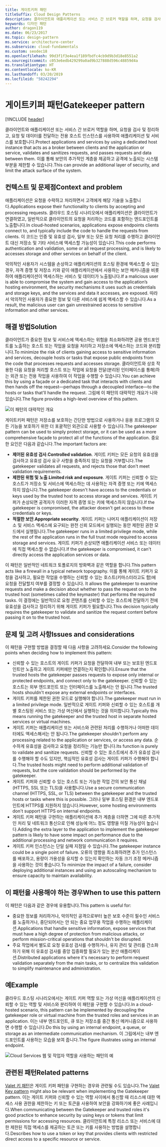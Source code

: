 ```yaml
---
title: 게이트키퍼 패턴
titleSuffix: Cloud Design Patterns
description: 클라이언트와 애플리케이션 또는 서비스 간 브로커 역할을 하며, 요청을 검사 및 정리하고, 요청 및 데이터를 전달하는 전용 호스트 인스턴스를 사용하여 애플리케이션 및 서비스를 보호합니다.
keywords: 디자인 패턴
author: dragon119
ms.date: 06/23/2017
ms.topic: design-pattern
ms.service: architecture-center
ms.subservice: cloud-fundamentals
ms.custom: seodec18
ms.openlocfilehash: 99d3f1f3e4ea1f189fbdfc4cb9d9b3d18e8551a2
ms.sourcegitcommit: c053e6edb429299a0ad9b327888d596c48859d4a
ms.translationtype: HT
ms.contentlocale: ko-KR
ms.lasthandoff: 03/20/2019
ms.locfileid: "58242294"
---
```

# <a name="gatekeeper-pattern"></a><span data-ttu-id="f0874-104">게이트키퍼 패턴</span><span class="sxs-lookup"><span data-stu-id="f0874-104">Gatekeeper pattern</span></span>

[!INCLUDE [header](../_includes/header.md)]

<span data-ttu-id="f0874-105">클라이언트와 애플리케이션 또는 서비스 간 브로커 역할을 하며, 요청을 검사 및 정리하고, 요청 및 데이터를 전달하는 전용 호스트 인스턴스를 사용하여 애플리케이션 및 서비스를 보호합니다.</span><span class="sxs-lookup"><span data-stu-id="f0874-105">Protect applications and services by using a dedicated host instance that acts as a broker between clients and the application or service, validates and sanitizes requests, and passes requests and data between them.</span></span> <span data-ttu-id="f0874-106">이를 통해 보안의 추가적인 계층을 제공하고 공격에 노출되는 시스템 부분을 제한할 수 있습니다.</span><span class="sxs-lookup"><span data-stu-id="f0874-106">This can provide an additional layer of security, and limit the attack surface of the system.</span></span>

## <a name="context-and-problem"></a><span data-ttu-id="f0874-107">컨텍스트 및 문제점</span><span class="sxs-lookup"><span data-stu-id="f0874-107">Context and problem</span></span>

<span data-ttu-id="f0874-108">애플리케이션은 요청을 수락하고 처리하면서 고객에게 해당 기술을 노출합니다.</span><span class="sxs-lookup"><span data-stu-id="f0874-108">Applications expose their functionality to clients by accepting and processing requests.</span></span> <span data-ttu-id="f0874-109">클라우드 호스팅 시나리오에서 애플리케이션은 클라이언트가 연결하였고, 일반적으로 클라이언트의 요청을 처리하는 코드를 포함하는 엔드포인트를 노출합니다.</span><span class="sxs-lookup"><span data-stu-id="f0874-109">In cloud-hosted scenarios, applications expose endpoints clients connect to, and typically include the code to handle the requests from clients.</span></span> <span data-ttu-id="f0874-110">이 코드는 인증 및 유효성 검사, 일부 또는 모든 요청 처리를 수행하고 클라이언트 대신 저장소 및 기타 서비스에 액세스할 가능성이 있습니다.</span><span class="sxs-lookup"><span data-stu-id="f0874-110">This code performs authentication and validation, some or all request processing, and is likely to accesses storage and other services on behalf of the client.</span></span>

<span data-ttu-id="f0874-111">악의적인 사용자가 시스템을 손상하고 애플리케이션의 호스팅 환경에 액세스할 수 있는 경우, 자격 증명 및 저장소 키와 같이 애플리케이션에서 사용하는 보안 메커니즘을 비롯하여 애플리케이션이 액세스하는 서비스 및 데이터가 노출됩니다.</span><span class="sxs-lookup"><span data-stu-id="f0874-111">If a malicious user is able to compromise the system and gain access to the application’s hosting environment, the security mechanisms it uses such as credentials and storage keys, and the services and data it accesses, are exposed.</span></span> <span data-ttu-id="f0874-112">따라서 악의적인 사용자가 중요한 정보 및 다른 서비스에 쉽게 액세스할 수 있습니다.</span><span class="sxs-lookup"><span data-stu-id="f0874-112">As a result, the malicious user can gain unrestrained access to sensitive information and other services.</span></span>

## <a name="solution"></a><span data-ttu-id="f0874-113">해결 방법</span><span class="sxs-lookup"><span data-stu-id="f0874-113">Solution</span></span>

<span data-ttu-id="f0874-114">클라이언트가 중요한 정보 및 서비스에 액세스하는 위험을 최소화하려면 공용 엔드포인트를 노출하는 호스트 또는 작업을 요청을 처리하고 저장소에 액세스하는 코드와 분리합니다.</span><span class="sxs-lookup"><span data-stu-id="f0874-114">To minimize the risk of clients gaining access to sensitive information and services, decouple hosts or tasks that expose public endpoints from the code that processes requests and accesses storage.</span></span> <span data-ttu-id="f0874-115">클라이언트와 상호 작용한 다음 요청을 처리할 호스트 또는 작업에 요청을 전달(분리된 인터페이스를 통해)하는 외관 또는 전용 작업을 사용하여 이 작업을 수행할 수 있습니다.</span><span class="sxs-lookup"><span data-stu-id="f0874-115">You can achieve this by using a façade or a dedicated task that interacts with clients and then hands off the request&mdash;perhaps through a decoupled interface&mdash;to the hosts or tasks that'll handle the request.</span></span> <span data-ttu-id="f0874-116">그림에 이 패턴의 대략적인 개요가 나와 있습니다.</span><span class="sxs-lookup"><span data-stu-id="f0874-116">The figure provides a high-level overview of this pattern.</span></span>

![이 패턴의 대략적인 개요](./_images/gatekeeper-diagram.png)

<span data-ttu-id="f0874-118">게이트키퍼 패턴은 저장소를 보호하는 간단한 방법으로 사용하거나 응용 프로그램의 모든 기능을 보호하기 위한 더 포괄적인 외관으로 사용할 수 있습니다.</span><span class="sxs-lookup"><span data-stu-id="f0874-118">The gatekeeper pattern can be used to simply protect storage, or it can be used as a more comprehensive façade to protect all of the functions of the application.</span></span> <span data-ttu-id="f0874-119">중요한 요인은 다음과 같습니다.</span><span class="sxs-lookup"><span data-stu-id="f0874-119">The important factors are:</span></span>

- <span data-ttu-id="f0874-120">**제어된 유효성 검사**.</span><span class="sxs-lookup"><span data-stu-id="f0874-120">**Controlled validation**.</span></span> <span data-ttu-id="f0874-121">게이트 키퍼는 모든 요청의 유효성을 검사하고 유효성 검사 요구 사항을 충족하지 않는 요청을 거부합니다.</span><span class="sxs-lookup"><span data-stu-id="f0874-121">The gatekeeper validates all requests, and rejects those that don't meet validation requirements.</span></span>
- <span data-ttu-id="f0874-122">**제한된 위험 및 노출**.</span><span class="sxs-lookup"><span data-stu-id="f0874-122">**Limited risk and exposure**.</span></span> <span data-ttu-id="f0874-123">게이트 키퍼는 신뢰할 수 있는 호스트가 저장소 및 서비스에 액세스하는 데 사용하는 자격 증명 또는 키에 액세스하지 않습니다.</span><span class="sxs-lookup"><span data-stu-id="f0874-123">The gatekeeper doesn't have access to the credentials or keys used by the trusted host to access storage and services.</span></span> <span data-ttu-id="f0874-124">게이트 키퍼가 손상되면 공격자가 이러한 자격 증명 또는 키에 액세스하지 않습니다.</span><span class="sxs-lookup"><span data-stu-id="f0874-124">If the gatekeeper is compromised, the attacker doesn't get access to these credentials or keys.</span></span>
- <span data-ttu-id="f0874-125">**적절한 보안**.</span><span class="sxs-lookup"><span data-stu-id="f0874-125">**Appropriate security**.</span></span> <span data-ttu-id="f0874-126">게이트 키퍼는 나머지 애플리케이션이 저장소 및 서비스 액세스에 요구되는 완전 신뢰 모드에서 실행되는 동안 제한된 권한 모드에서 실행됩니다.</span><span class="sxs-lookup"><span data-stu-id="f0874-126">The gatekeeper runs in a limited privilege mode, while the rest of the application runs in the full trust mode required to access storage and services.</span></span> <span data-ttu-id="f0874-127">게이트 키퍼가 손상되면 애플리케이션 서비스 또는 데이터에 직접 액세스할 수 없습니다.</span><span class="sxs-lookup"><span data-stu-id="f0874-127">If the gatekeeper is compromised, it can't directly access the application services or data.</span></span>

<span data-ttu-id="f0874-128">이 패턴은 일반적인 네트워크 토폴로지의 방화벽과 같은 역할을 합니다.</span><span class="sxs-lookup"><span data-stu-id="f0874-128">This pattern acts like a firewall in a typical network topography.</span></span> <span data-ttu-id="f0874-129">이를 통해 게이트 키퍼가 요청을 검사하고, 필요한 작업을 수행하는 신뢰할 수 있는 호스트(키마스터라고도 함)에 요청을 전달할지 여부를 결정할 수 있습니다. </span><span class="sxs-lookup"><span data-stu-id="f0874-129">It allows the gatekeeper to examine requests and make a decision about whether to pass the request on to the trusted host (sometimes called the keymaster) that performs the required tasks.</span></span> <span data-ttu-id="f0874-130">이 결정에는 일반적으로 요청 콘텐츠를 신뢰할 수 있는 호스트에 전달하기 전에 유효성을 검사하고 정리하기 위해 게이트 키퍼가 필요합니다.</span><span class="sxs-lookup"><span data-stu-id="f0874-130">This decision typically requires the gatekeeper to validate and sanitize the request content before passing it on to the trusted host.</span></span>

## <a name="issues-and-considerations"></a><span data-ttu-id="f0874-131">문제 및 고려 사항</span><span class="sxs-lookup"><span data-stu-id="f0874-131">Issues and considerations</span></span>

<span data-ttu-id="f0874-132">이 패턴을 구현할 방법을 결정할 때 다음 사항을 고려하세요.</span><span class="sxs-lookup"><span data-stu-id="f0874-132">Consider the following points when deciding how to implement this pattern:</span></span>

- <span data-ttu-id="f0874-133">신뢰할 수 있는 호스트의 게이트 키퍼가 요청을 전달하여 내부 또는 보호된 엔드포인트만 노출하고 게이트 키퍼에만 연결하는지 확인합니다.</span><span class="sxs-lookup"><span data-stu-id="f0874-133">Ensure that the trusted hosts the gatekeeper passes requests to expose only internal or protected endpoints, and connect only to the gatekeeper.</span></span> <span data-ttu-id="f0874-134">신뢰할 수 있는 호스트는 외부 엔드포인트 또는 인터페이스를 노출해서는 안 됩니다.</span><span class="sxs-lookup"><span data-stu-id="f0874-134">The trusted hosts shouldn't expose any external endpoints or interfaces.</span></span>
- <span data-ttu-id="f0874-135">게이트 키퍼를 제한된 권한 모드로 실행해야 합니다.</span><span class="sxs-lookup"><span data-stu-id="f0874-135">The gatekeeper must run in a limited privilege mode.</span></span> <span data-ttu-id="f0874-136">일반적으로 게이트 키퍼와 신뢰할 수 있는 호스트를 개별 호스팅된 서비스 또는 가상 머신에서 실행하는 것을 의미합니다.</span><span class="sxs-lookup"><span data-stu-id="f0874-136">Typically this means running the gatekeeper and the trusted host in separate hosted services or virtual machines.</span></span>
- <span data-ttu-id="f0874-137">게이트 키퍼는 애플리케이션 또는 서비스와 관련된 처리를 수행하거나 어떠한 데이터에도 액세스해서는 안 됩니다.</span><span class="sxs-lookup"><span data-stu-id="f0874-137">The gatekeeper shouldn't perform any processing related to the application or services, or access any data.</span></span> <span data-ttu-id="f0874-138">순수하게 유효성을 검사하고 요청을 정리하는 기능만 합니다.</span><span class="sxs-lookup"><span data-stu-id="f0874-138">Its function is purely to validate and sanitize requests.</span></span> <span data-ttu-id="f0874-139">신뢰할 수 있는 호스트에서 추가 유효성 검사를 수행해야 할 수도 있지만, 핵심적인 유효성 검사는 게이트 키퍼가 수행해야 합니다.</span><span class="sxs-lookup"><span data-stu-id="f0874-139">The trusted hosts might need to perform additional validation of requests, but the core validation should be performed by the gatekeeper.</span></span>
- <span data-ttu-id="f0874-140">게이트 키퍼와 신뢰할 수 있는 호스트 또는 가능한 작업 간의 보안 통신 채널(HTTPS, SSL 또는 TLS)을 사용합니다.</span><span class="sxs-lookup"><span data-stu-id="f0874-140">Use a secure communication channel (HTTPS, SSL, or TLS) between the gatekeeper and the trusted hosts or tasks where this is possible.</span></span> <span data-ttu-id="f0874-141">그러나 일부 호스팅 환경은 내부 엔드포인트에 HTTPS를 지원하지 않습니다.</span><span class="sxs-lookup"><span data-stu-id="f0874-141">However, some hosting environments don't support HTTPS on internal endpoints.</span></span>
- <span data-ttu-id="f0874-142">게이트 키퍼 패턴을 구현하는 애플리케이션에 추가 계층을 더하면 그에 따른 추가적인 처리 및 네트워크 통신으로 인해 성능에 어느 정도 영향을 미칠 가능성이 높습니다.</span><span class="sxs-lookup"><span data-stu-id="f0874-142">Adding the extra layer to the application to implement the gatekeeper pattern is likely to have some impact on performance due to the additional processing and network communication it requires.</span></span>
- <span data-ttu-id="f0874-143">게이트 키퍼 인스턴스는 단일 실패 지점일 수 있습니다.</span><span class="sxs-lookup"><span data-stu-id="f0874-143">The gatekeeper instance could be a single point of failure.</span></span> <span data-ttu-id="f0874-144">오류의 영향을 최소화하려면 추가 인스턴스를 배포하고, 용량이 가용성을 유지할 수 있는지 확인하는 자동 크기 조정 메커니즘을 사용하는 것이 좋습니다.</span><span class="sxs-lookup"><span data-stu-id="f0874-144">To minimize the impact of a failure, consider deploying additional instances and using an autoscaling mechanism to ensure capacity to maintain availability.</span></span>

## <a name="when-to-use-this-pattern"></a><span data-ttu-id="f0874-145">이 패턴을 사용해야 하는 경우</span><span class="sxs-lookup"><span data-stu-id="f0874-145">When to use this pattern</span></span>

<span data-ttu-id="f0874-146">이 패턴은 다음과 같은 경우에 유용합니다.</span><span class="sxs-lookup"><span data-stu-id="f0874-146">This pattern is useful for:</span></span>

- <span data-ttu-id="f0874-147">중요한 정보를 처리하거나, 악의적인 공격으로부터 높은 보호 수준이 필수인 서비스를 노출하거나, 중단되어서는 안 되는 중요 업무용 작업을 수행하는 애플리케이션.</span><span class="sxs-lookup"><span data-stu-id="f0874-147">Applications that handle sensitive information, expose services that must have a high degree of protection from malicious attacks, or perform mission-critical operations that shouldn't be disrupted.</span></span>
- <span data-ttu-id="f0874-148">주요 작업에서 별도로 요청 유효성 검사를 수행하거나, 유지 관리 및 관리를 간소화하기 위해 이 유효성 검사를 중앙 집중화할 필요가 있는 분산 애플리케이션.</span><span class="sxs-lookup"><span data-stu-id="f0874-148">Distributed applications where it's necessary to perform request validation separately from the main tasks, or to centralize this validation to simplify maintenance and administration.</span></span>

## <a name="example"></a><span data-ttu-id="f0874-149">예</span><span class="sxs-lookup"><span data-stu-id="f0874-149">Example</span></span>

<span data-ttu-id="f0874-150">클라우드 호스팅 시나리오에서는 게이트 키퍼 역할 또는 가상 머신을 애플리케이션의 신뢰할 수 있는 역할 및 서비스와 분리하여 이 패턴을 구현할 수 있습니다.</span><span class="sxs-lookup"><span data-stu-id="f0874-150">In a cloud-hosted scenario, this pattern can be implemented by decoupling the gatekeeper role or virtual machine from the trusted roles and services in an application.</span></span> <span data-ttu-id="f0874-151">이는 내부 엔드포인트, 큐 또는 저장소를 중간 통신 메커니즘으로 사용하면 수행할 수 있습니다.</span><span class="sxs-lookup"><span data-stu-id="f0874-151">Do this by using an internal endpoint, a queue, or storage as an intermediate communication mechanism.</span></span> <span data-ttu-id="f0874-152">이 그림에서는 내부 엔드포인트를 사용하는 모습을 보여 줍니다.</span><span class="sxs-lookup"><span data-stu-id="f0874-152">The figure illustrates using an internal endpoint.</span></span>

![Cloud Services 웹 및 작업자 역할을 사용하는 패턴의 예](./_images/gatekeeper-endpoint.png)

## <a name="related-patterns"></a><span data-ttu-id="f0874-154">관련된 패턴</span><span class="sxs-lookup"><span data-stu-id="f0874-154">Related patterns</span></span>

<span data-ttu-id="f0874-155">[Valet 키 패턴](./valet-key.md)은 게이트 키퍼 패턴을 구현하는 경우와 관련될 수도 있습니다.</span><span class="sxs-lookup"><span data-stu-id="f0874-155">The [Valet Key pattern](./valet-key.md) might also be relevant when implementing the Gatekeeper pattern.</span></span> <span data-ttu-id="f0874-156">이는 게이트 키퍼와 신뢰할 수 있는 역할 사이에서 통신할 때 리소스에 대한 액세스 사용 권한을 제한하는 키 또는 토큰을 사용하여 보안을 강화하기에 좋은 사례입니다.</span><span class="sxs-lookup"><span data-stu-id="f0874-156">When communicating between the Gatekeeper and trusted roles it's good practice to enhance security by using keys or tokens that limit permissions for accessing resources.</span></span> <span data-ttu-id="f0874-157">클라이언트에 특정 리소스 또는 서비스에 대한 제한된 직접 액세스를 제공하는 토큰 또는 키를 사용하는 방법을 설명합니다.</span><span class="sxs-lookup"><span data-stu-id="f0874-157">Describes how to use a token or key that provides clients with restricted direct access to a specific resource or service.</span></span>
